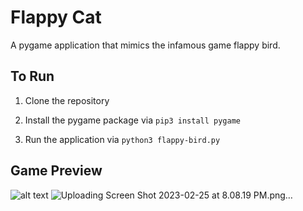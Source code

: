 # Flappy Cat

A pygame application that mimics the infamous game flappy bird. 

## To Run

1) Clone the repository

2) Install the pygame package via `pip3 install pygame`

3) Run the application via `python3 flappy-bird.py`

## Game Preview

![alt text](http://)
![Uploading Screen Shot 2023-02-25 at 8.08.19 PM.png…]()
